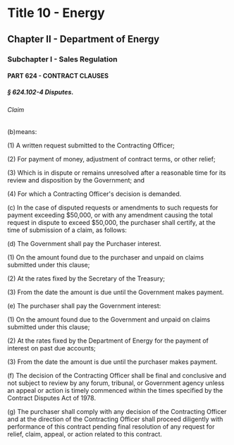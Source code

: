 
# Title 10 - Energy
## Chapter II - Department of Energy
### Subchapter I - Sales Regulation
#### PART 624 - CONTRACT CLAUSES
##### § 624.102-4 Disputes.
###### Claim

(b)means:

(1) A written request submitted to the Contracting Officer;

(2) For payment of money, adjustment of contract terms, or other relief;

(3) Which is in dispute or remains unresolved after a reasonable time for its review and disposition by the Government; and

(4) For which a Contracting Officer's decision is demanded.

(c) In the case of disputed requests or amendments to such requests for payment exceeding $50,000, or with any amendment causing the total request in dispute to exceed $50,000, the purchaser shall certify, at the time of submission of a claim, as follows:

(d) The Government shall pay the Purchaser interest.

(1) On the amount found due to the purchaser and unpaid on claims submitted under this clause;

(2) At the rates fixed by the Secretary of the Treasury;

(3) From the date the amount is due until the Government makes payment.

(e) The purchaser shall pay the Government interest:

(1) On the amount found due to the Government and unpaid on claims submitted under this clause;

(2) At the rates fixed by the Department of Energy for the payment of interest on past due accounts;

(3) From the date the amount is due until the purchaser makes payment.

(f) The decision of the Contracting Officer shall be final and conclusive and not subject to review by any forum, tribunal, or Government agency unless an appeal or action is timely commenced within the times specified by the Contract Disputes Act of 1978.

(g) The purchaser shall comply with any decision of the Contracting Officer and at the direction of the Contracting Officer shall proceed diligently with performance of this contract pending final resolution of any request for relief, claim, appeal, or action related to this contract.
